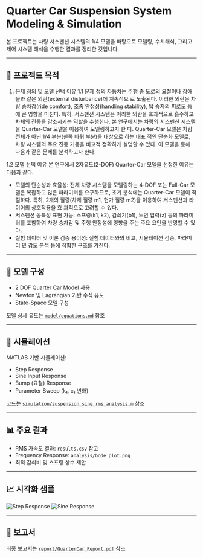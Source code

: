 # Quarter Car Suspension System Modeling & Simulation

본 프로젝트는 차량 서스펜션 시스템의 1/4 모델을 바탕으로 
모델링, 수치해석, 그리고 제어 시스템 해석을 수행한 결과를 정리한 것입니다.

---

## 📌 프로젝트 목적
1. 문제 정의 및 모델 선택 이유
1.1 문제 정의
자동차는 주행 중 도로의 요철이나 장애물과 같은 외란(external disturbance)에 지속적으
로 노출된다. 이러한 외란은 차량 승차감(ride comfort), 조종 안정성(handling stability), 탑
승자의 피로도 등에 큰 영향을 미친다. 특히, 서스펜션 시스템은 이러한 외란을 효과적으로
흡수하고 차체의 진동을 감소시키는 역할을 수행한다.
본 연구에서는 차량의 서스펜션 시스템을 Quarter-Car 모델을 이용하여 모델링하고자 한
다. Quarter-Car 모델은 차량 전체가 아닌 1/4 부분(한쪽 바퀴 부분)을 대상으로 하는 대표
적인 단순화 모델로, 차량 시스템의 주요 진동 거동을 비교적 정확하게 설명할 수 있다. 이
모델을 통해 다음과 같은 문제를 분석하고자 한다.

1.2 모델 선택 이유
본 연구에서 2자유도(2-DOF) Quarter-Car 모델을 선정한 이유는 다음과 같다.
- 모델의 단순성과 효율성: 전체 차량 시스템을 모델링하는 4-DOF 또는 Full-Car 모델은
복잡하고 많은 파라미터를 요구하므로, 초기 분석에는 Quarter-Car 모델이 적절하다. 특히,
2개의 질량(차체 질량 m1, 현가 질량 m2)을 이용하여 서스펜션과 타이어의 상호작용을 효
과적으로 고려할 수 있다.
- 서스펜션 동특성 표현 가능: 스프링(k1, k2), 감쇠기(b1), 노면 입력(z) 등의 파라미터를
포함하여 차량 승차감 및 주행 안정성에 영향을 주는 주요 요인을 반영할 수 있다.
- 실험 데이터 및 이론 검증 용이성: 실험 데이터와의 비교, 시뮬레이션 검증, 파라미터 민
감도 분석 등에 적합한 구조를 가진다.

---

## 🔧 모델 구성

- 2 DOF Quarter Car Model 사용
- Newton 및 Lagrangian 기반 수식 유도
- State-Space 모델 구성

모델 상세 유도는 [`model/equations.md`](model/equations.md) 참조

---

## 🧪 시뮬레이션

MATLAB 기반 시뮬레이션:

- Step Response
- Sine Input Response
- Bump (요철) Response
- Parameter Sweep (k₁, c₁ 변화)

코드는 [`simulation/suspension_sine_rms_analysis.m`](simulation/suspension_sine_rms_analysis.m) 참조

---

## 📊 주요 결과

- RMS 가속도 결과: `results.csv` 참고
- Frequency Response: `analysis/bode_plot.png`
- 최적 감쇠비 및 스프링 상수 제안

---

## 📈 시각화 샘플

![Step Response](simulation/plots/step_response.png)
![Sine Response](simulation/plots/sine_response_f1Hz.png)

---

## 📄 보고서

최종 보고서는 [`report/QuarterCar_Report.pdf`](report/QuarterCar_Report.pdf) 참조
